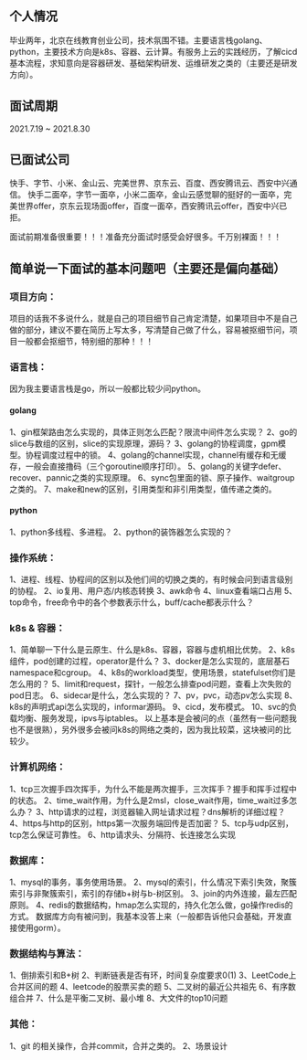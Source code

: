 ## 个人情况
毕业两年，北京在线教育创业公司，技术氛围不错。主要语言栈golang、python，主要技术方向是k8s、容器、云计算。有服务上云的实践经历，了解cicd基本流程，求知意向是容器研发、基础架构研发、运维研发之类的（主要还是研发方向）。

## 面试周期
2021.7.19 ~ 2021.8.30

## 已面试公司
快手、字节、小米、金山云、完美世界、京东云、百度、西安腾讯云、西安中兴通信。
快手二面卒，字节一面卒，小米二面卒，金山云感觉聊的挺好的一面卒，完美世界offer，京东云现场面offer，百度一面卒，西安腾讯云offer，西安中兴已拒。

面试前期准备很重要！！！准备充分面试时感受会好很多。千万别裸面！！！

## 简单说一下面试的基本问题吧（主要还是偏向基础）
### 项目方向：
项目的话我不多说什么，就是自己的项目细节自己肯定清楚，如果项目中不是自己做的部分，建议不要在简历上写太多，写清楚自己做了什么，容易被抠细节问，项目一般都会抠细节，特别细的那种！！！

### 语言栈：
因为我主要语言栈是go，所以一般都比较少问python。
#### golang
1、gin框架路由怎么实现的，具体正则怎么匹配？限流中间件怎么实现？
2、go的slice与数组的区别，slice的实现原理，源码？
3、golang的协程调度，gpm模型。协程调度过程中的锁。
4、golang的channel实现，channel有缓存和无缓存，一般会直接撸码（三个goroutine顺序打印）。
5、golang的关键字defer、recover、pannic之类的实现原理。
6、sync包里面的锁、原子操作、waitgroup之类的。
7、make和new的区别，引用类型和非引用类型，值传递之类的。
#### python
1、python多线程、多进程。
2、python的装饰器怎么实现的？

### 操作系统：
1、进程、线程、协程间的区别以及他们间的切换之类的，有时候会问到语言级别的协程。
2、io复用、用户态/内核态转换
3、awk命令
4、linux查看端口占用
5、top命令，free命令中的各个参数表示什么，buff/cache都表示什么？

### k8s & 容器：
1、简单聊一下什么是云原生、什么是k8s、容器，容器与虚机相比优势。
2、k8s组件，pod创建的过程，operator是什么？
3、docker是怎么实现的，底层基石namespace和cgroup。
4、k8s的workload类型，使用场景，statefulset你们是怎么用的？
5、limit和request，探针，一般怎么排查pod问题，查看上次失败的pod日志。
6、sidecar是什么，怎么实现的？
7、pv，pvc，动态pv怎么实现
8、k8s的声明式api怎么实现的，informar源码。
9、cicd，发布模式。
10、svc的负载均衡、服务发现，ipvs与iptables。
以上基本是会被问的点（虽然有一些问题我也不是很熟），另外很多会被问k8s的网络之类的，因为我比较菜，这块被问的比较少。

### 计算机网络：
1、tcp三次握手四次挥手，为什么不能是两次握手，三次挥手？握手和挥手过程中的状态。
2、time_wait作用，为什么是2msl，close_wait作用，time_wait过多怎么办？
3、http请求的过程，浏览器输入网址请求过程？dns解析的详细过程？
4、https与http的区别，https第一次服务端回传是否加密？
5、tcp与udp区别，tcp怎么保证可靠性。
6、http请求头、分隔符、长连接怎么实现

### 数据库：
1、mysql的事务，事务使用场景。
2、mysql的索引，什么情况下索引失效，聚簇索引与非聚簇索引，索引的存储b+树与b-树区别。
3、join的内外连接，最左匹配原则。
4、redis的数据结构，hmap怎么实现的，持久化怎么做，go操作redis的方式。
数据库方向有被问到，我基本没答上来（一般都告诉他只会基础，开发直接使用gorm）。

### 数据结构与算法：
1、倒排索引和B+树
2、判断链表是否有环，时间复杂度要求0(1)
3、LeetCode上合并区间的题
4、leetcode的股票买卖的题
5、二叉树的最近公共祖先
6、有序数组合并
7、什么是平衡二叉树、最小堆
8、大文件的top10问题

### 其他：
1、git 的相关操作，合并commit，合并之类的。
2、场景设计
